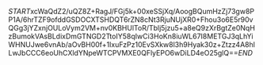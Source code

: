 $START$xcWaQdZ2/uQZ8Z+RagJ/FGj5k+00xeSSjXq/AoogBQumHzZj73gw8PP1A/6hrTZF9ofddGSDOCXTSHDQT6rZN8cNt3RjuNUjXR0+Fhou3o6E5r90vQGg3jYZxnjOULoVym2VM+nv0KBHUlToR/Tblj5jzu5+a8eQ9zXrBgtZe0NqHzBumokVAsBLdixDmGTNGD2TtoIY58qIwCi3HoKn8iuWL67I8METGJ3qLhYiWHNUJwe6vnAb/aOvBH00f+1IxuFzPz10EvSXkw8l3h9Hyak30z+Ztzz4A8hlLwJbCCC6eoUhCXldYNpeWTCPVMXE0QFlyEPO6wDiLD4eO25glQ==$END$